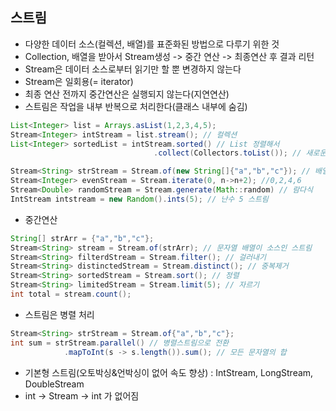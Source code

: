 ## 스트림

- 다양한 데이터 소스(컬렉션, 배열)를 표준화된 방법으로 다루기 위한 것
- Collection, 배열을 받아서 Stream생성 -> 중간 연산 -> 최종연산 후 결과 리턴
- Stream은 데이터 소스로부터 읽기만 할 뿐 변경하지 않는다
- Stream은 일회용(= iterator)
- 최종 연산 전까지 중간연산은 실행되지 않는다(지연연산)
- 스트림은 작업을 내부 반복으로 처리한다(클래스 내부에 숨김)

```java
List<Integer> list = Arrays.asList(1,2,3,4,5);
Stream<Integer> intStream = list.stream(); // 컬렉션
List<Integer> sortedList = intStream.sorted() // List 정렬해서
                                .collect(Collectors.toList()); // 새로운 List에 저장

Stream<String> strStream = Stream.of(new String[]{"a","b","c"}); // 배열
Stream<Integer> evenStream = Stream.iterate(0, n->n+2); //0,2,4,6
Stream<Double> randomStream = Stream.generate(Math::random) // 람다식
IntStream intstream = new Random().ints(5); // 난수 5 스트림
```

- 중간연산
```java
String[] strArr = {"a","b","c"};
Stream<String> stream = Stream.of(strArr); // 문자열 배열이 소스인 스트림
Stream<String> filterdStream = Stream.filter(); // 걸러내기
Stream<String> distinctedStream = Stream.distinct(); // 중복제거
Stream<String> sortedStream = Stream.sort(); // 정렬
Stream<String> limitedStream = Stream.limit(5); // 자르기
int total = stream.count();
```

- 스트림은 병렬 처리
```java
Stream<String> strStream = Stream.of{"a","b","c"};
int sum = strStream.parallel() // 병렬스트림으로 전환
            .mapToInt(s -> s.length()).sum(); // 모든 문자열의 합
```

- 기본형 스트림(오토박싱&언박싱이 없어 속도 향상) : IntStream, LongStream, DoubleStream
- int -> Stream<Integer> -> int 가 없어짐
